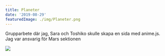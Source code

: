 ```yaml
---
title: Planeter
date: '2019-08-29'
featuredImage: ./img/Planeter.png 
---
```


Grupparbete där jag, Sara och Toshiko skulle skapa en sida med anime.js. Jag var ansvarig för Mars sektionen

<a href="https://tocico.github.io/group8/" target="_blank">
<img src="/img/Planeter.png" frameborder="0" allowfullscreen>
</a>
